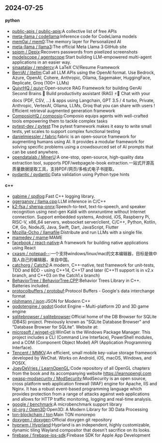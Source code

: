 ## 2024-07-25

#### python
* [public-apis / public-apis](https://github.com/public-apis/public-apis):A collective list of free APIs
* [meta-llama / codellama](https://github.com/meta-llama/codellama):Inference code for CodeLlama models
* [mem0ai / mem0](https://github.com/mem0ai/mem0):The memory layer for Personalized AI
* [meta-llama / llama3](https://github.com/meta-llama/llama3):The official Meta Llama 3 GitHub site
* [spipm / Depix](https://github.com/spipm/Depix):Recovers passwords from pixelized screenshots
* [modelscope / agentscope](https://github.com/modelscope/agentscope):Start building LLM-empowered multi-agent applications in an easier way.
* [sinaatalay / rendercv](https://github.com/sinaatalay/rendercv):A LaTeX CV/Resume Framework
* [BerriAI / litellm](https://github.com/BerriAI/litellm):Call all LLM APIs using the OpenAI format. Use Bedrock, Azure, OpenAI, Cohere, Anthropic, Ollama, Sagemaker, HuggingFace, Replicate, Groq (100+ LLMs)
* [QuivrHQ / quivr](https://github.com/QuivrHQ/quivr):Open-source RAG Framework for building GenAI Second Brains 🧠 Build productivity assistant (RAG) ⚡️🤖 Chat with your docs (PDF, CSV, ...) & apps using Langchain, GPT 3.5 / 4 turbo, Private, Anthropic, VertexAI, Ollama, LLMs, Groq that you can share with users ! Efficient retrieval augmented generation framework
* [ComposioHQ / composio](https://github.com/ComposioHQ/composio):Composio equips agents with well-crafted tools empowering them to tackle complex tasks
* [pytest-dev / pytest](https://github.com/pytest-dev/pytest):The pytest framework makes it easy to write small tests, yet scales to support complex functional testing
* [danielmiessler / fabric](https://github.com/danielmiessler/fabric):fabric is an open-source framework for augmenting humans using AI. It provides a modular framework for solving specific problems using a crowdsourced set of AI prompts that can be used anywhere.
* [opendatalab / MinerU](https://github.com/opendatalab/MinerU):A one-stop, open-source, high-quality data extraction tool, supports PDF/webpage/e-book extraction.一站式开源高质量数据提取工具，支持PDF/网页/多格式电子书提取。
* [pydantic / pydantic](https://github.com/pydantic/pydantic):Data validation using Python type hints

#### c++
* [gabime / spdlog](https://github.com/gabime/spdlog):Fast C++ logging library.
* [ggerganov / llama.cpp](https://github.com/ggerganov/llama.cpp):LLM inference in C/C++
* [k2-fsa / sherpa-onnx](https://github.com/k2-fsa/sherpa-onnx):Speech-to-text, text-to-speech, and speaker recognition using next-gen Kaldi with onnxruntime without Internet connection. Support embedded systems, Android, iOS, Raspberry Pi, RISC-V, x86_64 servers, websocket server/client, C/C++, Python, Kotlin, C#, Go, NodeJS, Java, Swift, Dart, JavaScript, Flutter
* [Mozilla-Ocho / llamafile](https://github.com/Mozilla-Ocho/llamafile):Distribute and run LLMs with a single file.
* [mamedev / mame](https://github.com/mamedev/mame):MAME
* [facebook / react-native](https://github.com/facebook/react-native):A framework for building native applications using React
* [cxasm / notepad--](https://github.com/cxasm/notepad--):一个支持windows/linux/mac的文本编辑器，目标是做中国人自己的编辑器，来自中国。
* [catchorg / Catch2](https://github.com/catchorg/Catch2):A modern, C++-native, test framework for unit-tests, TDD and BDD - using C++14, C++17 and later (C++11 support is in v2.x branch, and C++03 on the Catch1.x branch)
* [BehaviorTree / BehaviorTree.CPP](https://github.com/BehaviorTree/BehaviorTree.CPP):Behavior Trees Library in C++. Batteries included.
* [protocolbuffers / protobuf](https://github.com/protocolbuffers/protobuf):Protocol Buffers - Google's data interchange format
* [nlohmann / json](https://github.com/nlohmann/json):JSON for Modern C++
* [godotengine / godot](https://github.com/godotengine/godot):Godot Engine – Multi-platform 2D and 3D game engine
* [sqlitebrowser / sqlitebrowser](https://github.com/sqlitebrowser/sqlitebrowser):Official home of the DB Browser for SQLite (DB4S) project. Previously known as "SQLite Database Browser" and "Database Browser for SQLite". Website at:
* [microsoft / winget-cli](https://github.com/microsoft/winget-cli):WinGet is the Windows Package Manager. This project includes a CLI (Command Line Interface), PowerShell modules, and a COM (Component Object Model) API (Application Programming Interface).
* [Tencent / MMKV](https://github.com/Tencent/MMKV):An efficient, small mobile key-value storage framework developed by WeChat. Works on Android, iOS, macOS, Windows, and POSIX.
* [JoeyDeVries / LearnOpenGL](https://github.com/JoeyDeVries/LearnOpenGL):Code repository of all OpenGL chapters from the book and its accompanying website https://learnopengl.com
* [owasp-modsecurity / ModSecurity](https://github.com/owasp-modsecurity/ModSecurity):ModSecurity is an open source, cross platform web application firewall (WAF) engine for Apache, IIS and Nginx. It has a robust event-based programming language which provides protection from a range of attacks against web applications and allows for HTTP traffic monitoring, logging and real-time analysis.
* [google / benchmark](https://github.com/google/benchmark):A microbenchmark support library
* [isl-org / Open3D](https://github.com/isl-org/Open3D):Open3D: A Modern Library for 3D Data Processing
* [ton-blockchain / ton](https://github.com/ton-blockchain/ton):Main TON monorepo
* [doxygen / doxygen](https://github.com/doxygen/doxygen):Official doxygen git repository
* [hyprwm / Hyprland](https://github.com/hyprwm/Hyprland):Hyprland is an independent, highly customizable, dynamic tiling Wayland compositor that doesn't sacrifice on its looks.
* [firebase / firebase-ios-sdk](https://github.com/firebase/firebase-ios-sdk):Firebase SDK for Apple App Development
